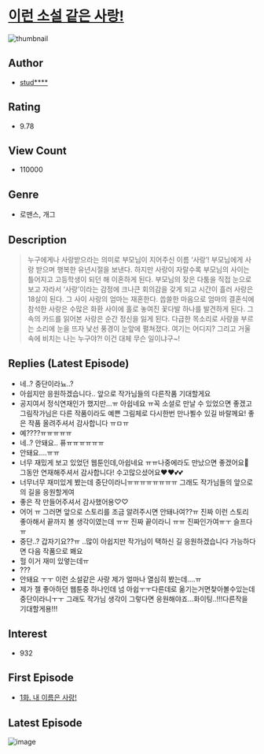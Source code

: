 # [이런 소설 같은 사랑!](https://comic.naver.com/bestChallenge/list?titleId=786305)
![thumbnail](https://image-comic.pstatic.net/user_contents_data/challenge_comic/2021/12/03/344278/thumbnail_202x164b193e53f_86a0_4f43_9d99_a375e854ed87_00001153.JPEG)

## Author
- [stud****](https://comic.naver.com/artistTitle?id=344278)

## Rating
- 9.78

## View Count
- 110000

## Genre
- 로맨스, 개그

## Description
> 누구에게나 사랑받으라는 의미로 부모님이 지어주신 이름 ‘사랑’! 부모님에게 사랑 받으며 행복한 유년시절을 보낸다. 하지만 사랑이 자랄수록 부모님의 사이는 틀어지고 고등학생이 되던 해 이혼하게 된다. 부모님의 잦은 다툼을 직접 눈으로 보고 자라서 ‘사랑’이라는 감정에 크나큰 회의감을 갖게 되고 시간이 흘러 사랑은 18살이 된다. 그 사이 사랑의 엄마는 재혼한다. 씁쓸한 마음으로 엄마의 결혼식에 참석한 사랑은 수많은 화환 사이에 홀로 놓여진 꽃다발 하나를 발견하게 된다. 그 속의 카드를 읽어본 사랑은 순간 정신을 잃게 된다. 다급한 목소리로 사랑을 부르는 소리에 눈을 뜨자 낯선 풍경이 눈앞에 펼쳐졌다. 여기는 어디지? 그리고 거울 속에 비치는 나는 누구야?! 이건 대체 무슨 일이냐구~!

## Replies (Latest Episode)
- 네..? 중단이라뇨..?
- 아쉽지만 응원하겠습니다.. 앞으로 작가님들의 다른작품 기대할게요
- 공지여서 정식연재인가 했지만...ㅠ 아쉽네요 ㅠ꼭 소설로 만날 수 있었으면 좋겠고 그림작가님은 다른 작품이라도 예쁜 그림체로 다시한번 만나뵐수 있길 바랄께요! 좋은 작품 올려주셔서 감사합니다 ㅠㅁㅠ
- 예????ㅠㅠㅠㅠㅠ
- 네..? 안돼요.. 퓨ㅠㅠㅠㅠㅠㅠ
- 안돼요....ㅠㅠ
- 너무 재밌게 보고 있었던 웹툰인데,아쉽네요 ㅠㅠ나중에라도 만났으면 좋겠어요🥰 그동안 연재해주셔서 감사합니다! 수고많으셨어요❤️❤️💕💕
- 너무너무 재미있게 봤는데 중단이라니ㅠㅠㅠㅠㅠㅠㅠㅠ 그래도 작가님들의 앞으로의 길을 응원할게여
- 좋은 작 만들어주셔서 감사했어용♡♡
- 어어 ㅠ 그러면 앞으로 스토리를 조금 알려주시면 안돼나여??ㅠ 진짜 이런 스토리 좋아해서 끝까지 볼 생각이였는데 ㅠㅠ 진짜 끝이라니 ㅠㅠ 진짜인가여ㅠㅜ 슬프다 ㅠ
- 중단..? 갑자기요??ㅠ ..많이 아쉽지만 작가님이 택하신 길 응원하겠습니다 가능하다면 다음 작품으로 봬요
- 헐 이거 재미 있엏는데ㅠ
- ???
- 안돼요 ㅜㅜ 이런 소설같은 사랑 제가 얼마나 열심히 봤는데....ㅠ
- 제가 젤 좋아하던 웹툰중 하나인데 넘 아쉽ㅜㅜ다른데로 옮기는거면찾아볼수있는데 중단이라니ㅜㅜ 그래도 작가님 생각이 그렇다면 응원해야죠...화이팅..!!!다른작을 기대할게용!!!

## Interest
- 932

## First Episode
- [1화. 내 이름은 사랑!](https://comic.naver.com/bestChallenge/detail?titleId=786305&no=1)

## Latest Episode
![image](https://image-comic.pstatic.net/user_contents_data/challenge_comic/2022/01/28/344278/upload_3558751031207932468.jpeg)
